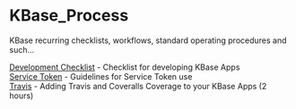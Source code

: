 # KBase_Process
KBase recurring checklists, workflows, standard operating procedures and such...

[Development Checklist](development_checklist.md) - Checklist for developing KBase Apps <br>
[Service Token](/service_token.md) - Guidelines for Service Token use <br>
[Travis](/travis.md) - Adding Travis and Coveralls Coverage to your KBase Apps (2 hours) <br>

